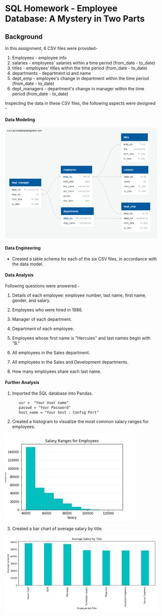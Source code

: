 # SQL Homework - Employee Database: A Mystery in Two Parts

## Background

In this assignment, 6 CSV files were provided-
1. Employees - employee info
2. salaries - employees' salaries within a time period (from_date - to_date)
3. titles - employees' titles within the time period (from_date - to_date)
4. departments - department id and name
5. dept_emp - employee's change in department within the time period  (from_date - to_date)
6. dept_managers - department's  change in manager within the time period  (from_date - to_date)

Inspecting the data in these CSV files, the following aspects were designed -

#### Data Modeling

![Employees-DB ER Diagram.png](Employees-DB%20ER%20Diagram.png)

#### Data Engineering

* Created a table schema for each of the six CSV files, in accordance with the data model.

#### Data Analysis

Following questions were answered -

1. Details of each employee: employee number, last name, first name, gender, and salary.

2. Employees who were hired in 1986.

3. Manager of each department.

4. Department of each employee.

5. Employees whose first name is "Hercules" and last names begin with "B."

6. All employees in the Sales department.

7. All employees in the Sales and Development departments.

8. How many employees share each last name.

#### Further Analysis

1. Imported the SQL database into Pandas.

    ```For this step to run please provide the postgresql user , password and local host as below in a config.py file 
       usr =  "Your User name"
       passwd = "Your Password"
       host_name = "Your host : Config Port"
    ```    

2. Created a histogram to visualize the most common salary ranges for employees.

![Histogram Salary.png](Histogram%20Salary.png)

3. Created a bar chart of average salary by title.

![Average salary by title.png](Average%20salary%20by%20title.png)
